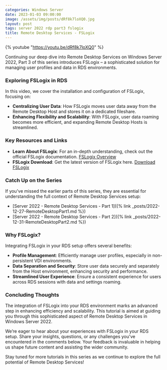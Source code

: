 ```yaml
---
categories: Windows Server
date: 2023-01-03 09:00:00
image: /assets/img/posts/dRf8k7loXQ0.jpg
layout: post
tags: server 2022 rdp part3 fslogix
title: Remote Desktop Services - FSLogix
---
```


{% youtube "https://youtu.be/dRf8k7loXQ0" %}

Continuing our deep dive into Remote Desktop Services on Windows Server 2022, Part 3 of this series introduces FSLogix – a sophisticated solution for managing user profiles and data in RDS environments.

### Exploring FSLogix in RDS

In this video, we cover the installation and configuration of FSLogix, focusing on:

- **Centralizing User Data**: How FSLogix moves user data away from the Remote Desktop Host and stores it on a dedicated fileshare.
- **Enhancing Flexibility and Scalability**: With FSLogix, user data roaming becomes more efficient, and expanding Remote Desktop Hosts is streamlined.

### Key Resources and Links

- **Learn About FSLogix**: For an in-depth understanding, check out the official FSLogix documentation. [FSLogix Overview](https://learn.microsoft.com/en-us/fslogix/overview)
- **FSLogix Download**: Get the latest version of FSLogix here. [Download FSLogix](https://aka.ms/fslogix-latest)

### Catch Up on the Series

If you've missed the earlier parts of this series, they are essential for understanding the full context of Remote Desktop Services setup:

- [Server 2022 - Remote Desktop Services - Part 1]({% link _posts/2022-12-27-RemoteDesktopPart1.md %})
- [Server 2022 - Remote Desktop Services - Part 2]({% link _posts/2022-12-31-RemoteDesktopPart2.md %})

### Why FSLogix?

Integrating FSLogix in your RDS setup offers several benefits:

- **Profile Management**: Efficiently manage user profiles, especially in non-persistent VDI environments.
- **Data Separation and Security**: Store user data securely and separately from the Host environment, enhancing security and performance.
- **Streamlined User Experience**: Ensure a consistent experience for users across RDS sessions with data and settings roaming.

### Concluding Thoughts

The integration of FSLogix into your RDS environment marks an advanced step in enhancing efficiency and scalability. This tutorial is aimed at guiding you through this sophisticated aspect of Remote Desktop Services in Windows Server 2022.

We’re eager to hear about your experiences with FSLogix in your RDS setup. Share your insights, questions, or any challenges you've encountered in the comments below. Your feedback is invaluable in helping us shape future content and assisting the wider community.

Stay tuned for more tutorials in this series as we continue to explore the full potential of Remote Desktop Services!